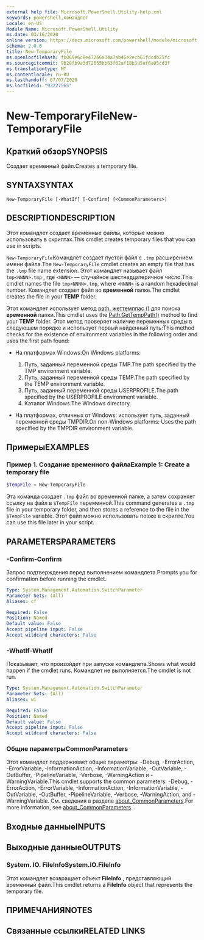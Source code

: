 ```yaml
---
external help file: Microsoft.PowerShell.Utility-help.xml
keywords: powershell,командлет
Locale: en-US
Module Name: Microsoft.PowerShell.Utility
ms.date: 03/16/2020
online version: https://docs.microsoft.com/powershell/module/microsoft.powershell.utility/new-temporaryfile?view=powershell-5.1&WT.mc_id=ps-gethelp
schema: 2.0.0
title: New-TemporaryFile
ms.openlocfilehash: fb069e6c8e47266a34a7ab46e2ecb61fdcdb25fc
ms.sourcegitcommit: 9b28fb9a3d72655bb63f62af18b3a5af6a05cd3f
ms.translationtype: MT
ms.contentlocale: ru-RU
ms.lasthandoff: 07/07/2020
ms.locfileid: "93227565"
---
```

# <span data-ttu-id="1beb5-103">New-TemporaryFile</span><span class="sxs-lookup"><span data-stu-id="1beb5-103">New-TemporaryFile</span></span>

## <span data-ttu-id="1beb5-104">Краткий обзор</span><span class="sxs-lookup"><span data-stu-id="1beb5-104">SYNOPSIS</span></span>
<span data-ttu-id="1beb5-105">Создает временный файл.</span><span class="sxs-lookup"><span data-stu-id="1beb5-105">Creates a temporary file.</span></span>

## <span data-ttu-id="1beb5-106">SYNTAX</span><span class="sxs-lookup"><span data-stu-id="1beb5-106">SYNTAX</span></span>

```
New-TemporaryFile [-WhatIf] [-Confirm] [<CommonParameters>]
```

## <span data-ttu-id="1beb5-107">DESCRIPTION</span><span class="sxs-lookup"><span data-stu-id="1beb5-107">DESCRIPTION</span></span>

<span data-ttu-id="1beb5-108">Этот командлет создает временные файлы, которые можно использовать в скриптах.</span><span class="sxs-lookup"><span data-stu-id="1beb5-108">This cmdlet creates temporary files that you can use in scripts.</span></span>

<span data-ttu-id="1beb5-109">`New-TemporaryFile`Командлет создает пустой файл с `.tmp` расширением имени файла.</span><span class="sxs-lookup"><span data-stu-id="1beb5-109">The `New-TemporaryFile` cmdlet creates an empty file that has the `.tmp` file name extension.</span></span>
<span data-ttu-id="1beb5-110">Этот командлет называет файл `tmp<NNNN>.tmp` , где `<NNNN>` — случайное шестнадцатеричное число.</span><span class="sxs-lookup"><span data-stu-id="1beb5-110">This cmdlet names the file `tmp<NNNN>.tmp`, where `<NNNN>` is a random hexadecimal number.</span></span>
<span data-ttu-id="1beb5-111">Командлет создает файл во **временной** папке.</span><span class="sxs-lookup"><span data-stu-id="1beb5-111">The cmdlet creates the file in your **TEMP** folder.</span></span>

<span data-ttu-id="1beb5-112">Этот командлет использует метод [path. жеттемппас ()](/dotnet/api/system.io.path.gettemppath) для поиска **временной** папки.</span><span class="sxs-lookup"><span data-stu-id="1beb5-112">This cmdlet uses the [Path.GetTempPath()](/dotnet/api/system.io.path.gettemppath) method to find your **TEMP** folder.</span></span> <span data-ttu-id="1beb5-113">Этот метод проверяет наличие переменных среды в следующем порядке и использует первый найденный путь:</span><span class="sxs-lookup"><span data-stu-id="1beb5-113">This method checks for the existence of environment variables in the following order and uses the first path found:</span></span>

- <span data-ttu-id="1beb5-114">На платформах Windows:</span><span class="sxs-lookup"><span data-stu-id="1beb5-114">On Windows platforms:</span></span>

  1. <span data-ttu-id="1beb5-115">Путь, заданный переменной среды TMP.</span><span class="sxs-lookup"><span data-stu-id="1beb5-115">The path specified by the TMP environment variable.</span></span>
  1. <span data-ttu-id="1beb5-116">Путь, заданный переменной среды TEMP.</span><span class="sxs-lookup"><span data-stu-id="1beb5-116">The path specified by the TEMP environment variable.</span></span>
  1. <span data-ttu-id="1beb5-117">Путь, заданный переменной среды USERPROFILE.</span><span class="sxs-lookup"><span data-stu-id="1beb5-117">The path specified by the USERPROFILE environment variable.</span></span>
  1. <span data-ttu-id="1beb5-118">Каталог Windows.</span><span class="sxs-lookup"><span data-stu-id="1beb5-118">The Windows directory.</span></span>

- <span data-ttu-id="1beb5-119">На платформах, отличных от Windows: использует путь, заданный переменной среды TMPDIR.</span><span class="sxs-lookup"><span data-stu-id="1beb5-119">On non-Windows platforms: Uses the path specified by the TMPDIR environment variable.</span></span>

## <span data-ttu-id="1beb5-120">Примеры</span><span class="sxs-lookup"><span data-stu-id="1beb5-120">EXAMPLES</span></span>

### <span data-ttu-id="1beb5-121">Пример 1. Создание временного файла</span><span class="sxs-lookup"><span data-stu-id="1beb5-121">Example 1: Create a temporary file</span></span>

```powershell
$TempFile = New-TemporaryFile
```

<span data-ttu-id="1beb5-122">Эта команда создает `.tmp` файл во временной папке, а затем сохраняет ссылку на файл в `$TempFile` переменной.</span><span class="sxs-lookup"><span data-stu-id="1beb5-122">This command generates a `.tmp` file in your temporary folder, and then stores a reference to the file in the `$TempFile` variable.</span></span> <span data-ttu-id="1beb5-123">Этот файл можно использовать позже в скрипте.</span><span class="sxs-lookup"><span data-stu-id="1beb5-123">You can use this file later in your script.</span></span>

## <span data-ttu-id="1beb5-124">PARAMETERS</span><span class="sxs-lookup"><span data-stu-id="1beb5-124">PARAMETERS</span></span>

### <span data-ttu-id="1beb5-125">-Confirm</span><span class="sxs-lookup"><span data-stu-id="1beb5-125">-Confirm</span></span>

<span data-ttu-id="1beb5-126">Запрос подтверждения перед выполнением командлета.</span><span class="sxs-lookup"><span data-stu-id="1beb5-126">Prompts you for confirmation before running the cmdlet.</span></span>

```yaml
Type: System.Management.Automation.SwitchParameter
Parameter Sets: (All)
Aliases: cf

Required: False
Position: Named
Default value: False
Accept pipeline input: False
Accept wildcard characters: False
```

### <span data-ttu-id="1beb5-127">-WhatIf</span><span class="sxs-lookup"><span data-stu-id="1beb5-127">-WhatIf</span></span>

<span data-ttu-id="1beb5-128">Показывает, что произойдет при запуске командлета.</span><span class="sxs-lookup"><span data-stu-id="1beb5-128">Shows what would happen if the cmdlet runs.</span></span>
<span data-ttu-id="1beb5-129">Командлет не выполняется.</span><span class="sxs-lookup"><span data-stu-id="1beb5-129">The cmdlet is not run.</span></span>

```yaml
Type: System.Management.Automation.SwitchParameter
Parameter Sets: (All)
Aliases: wi

Required: False
Position: Named
Default value: False
Accept pipeline input: False
Accept wildcard characters: False
```

### <span data-ttu-id="1beb5-130">Общие параметры</span><span class="sxs-lookup"><span data-stu-id="1beb5-130">CommonParameters</span></span>

<span data-ttu-id="1beb5-131">Этот командлет поддерживает общие параметры: -Debug, -ErrorAction, -ErrorVariable, -InformationAction, -InformationVariable, -OutVariable, -OutBuffer, -PipelineVariable, -Verbose, -WarningAction и -WarningVariable.</span><span class="sxs-lookup"><span data-stu-id="1beb5-131">This cmdlet supports the common parameters: -Debug, -ErrorAction, -ErrorVariable, -InformationAction, -InformationVariable, -OutVariable, -OutBuffer, -PipelineVariable, -Verbose, -WarningAction, and -WarningVariable.</span></span> <span data-ttu-id="1beb5-132">См. сведения в разделе [about_CommonParameters](../Microsoft.PowerShell.Core/About/about_CommonParameters.md).</span><span class="sxs-lookup"><span data-stu-id="1beb5-132">For more information, see [about_CommonParameters](../Microsoft.PowerShell.Core/About/about_CommonParameters.md).</span></span>

## <span data-ttu-id="1beb5-133">Входные данные</span><span class="sxs-lookup"><span data-stu-id="1beb5-133">INPUTS</span></span>

## <span data-ttu-id="1beb5-134">Выходные данные</span><span class="sxs-lookup"><span data-stu-id="1beb5-134">OUTPUTS</span></span>

### <span data-ttu-id="1beb5-135">System. IO. FileInfo</span><span class="sxs-lookup"><span data-stu-id="1beb5-135">System.IO.FileInfo</span></span>

<span data-ttu-id="1beb5-136">Этот командлет возвращает объект **FileInfo** , представляющий временный файл.</span><span class="sxs-lookup"><span data-stu-id="1beb5-136">This cmdlet returns a **FileInfo** object that represents the temporary file.</span></span>

## <span data-ttu-id="1beb5-137">ПРИМЕЧАНИЯ</span><span class="sxs-lookup"><span data-stu-id="1beb5-137">NOTES</span></span>

## <span data-ttu-id="1beb5-138">Связанные ссылки</span><span class="sxs-lookup"><span data-stu-id="1beb5-138">RELATED LINKS</span></span>
